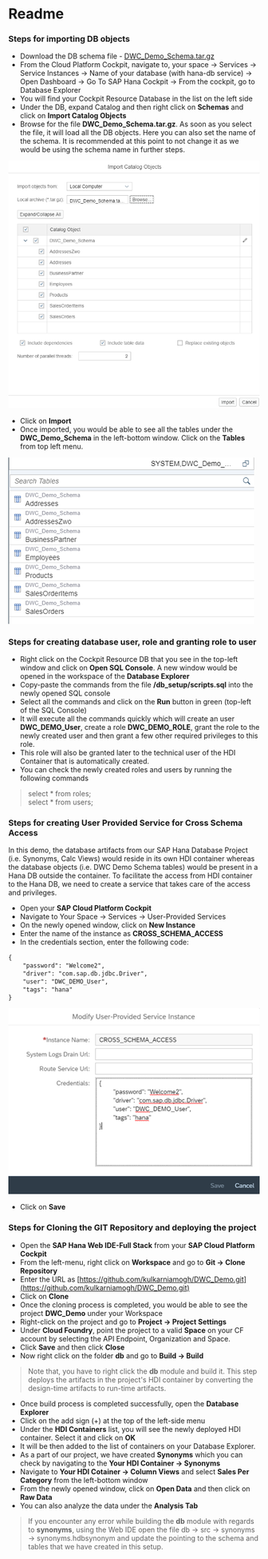 # Readme

### Steps for importing DB objects

* Download the DB schema file - [DWC\_Demo\_Schema.tar.gz](https://github.com/kulkarniamogh/DWC_Demo/blob/master/db_setup/DWC_Demo_Schema.tar.gz?raw=true)
* From the Cloud Platform Cockpit, navigate to, your space -> Services -> Service Instances -> Name of your database (with hana-db service) -> Open Dashboard -> Go To SAP Hana Cockpit -> From the cockpit, go to Database Explorer
* You will find your Cockpit Resource Database in the list on the left side
* Under the DB, expand Catalog and then right click on **Schemas** and click on **Import Catalog Objects**
* Browse for the file **DWC\_Demo\_Schema.tar.gz**. As soon as you select the file, it will load all the DB objects. Here you can also set the name of the schema. It is recommended at this point to not change it as we would be using the schema name in further steps.

![screenshot_for_dbimport](screenshots/dbimport.png)

* Click on **Import**
* Once imported, you would be able to see all the tables under the **DWC\_Demo\_Schema** in the left-bottom window. Click on the **Tables** from top left menu. 

![screenshot_for_dbtables](screenshots/dbtables.png)

### Steps for creating database user, role and granting role to user


* Right click on the Cockpit Resource DB that you see in the top-left window and click on **Open SQL Console**. A new window would be opened in the workspace of the **Database Explorer**
* Copy-paste the commands from the file **/db_setup/scripts.sql** into the newly opened SQL console
* Select all the commands and click on the **Run** button in green (top-left of the SQL Console)
* It will execute all the commands quickly which will create an user **DWC\_DEMO\_User**, create a role **DWC\_DEMO\_ROLE**, grant the role to the newly created user and then grant a few other required privileges to this role.
* This role will also be granted later to the technical user of the HDI Container that is automatically created.
* You can check the newly created roles and users by running the following commands  
> select * from roles;  
> select * from users;

### Steps for creating User Provided Service for Cross Schema Access

In this demo, the database artifacts from our SAP Hana Database Project (i.e. Synonyms, Calc Views) would reside in its own HDI container whereas the database objects (i.e. DWC Demo Schema tables) would be present in a Hana DB outside the container. To facilitate the access from HDI container to the Hana DB, we need to create a service that takes care of the access and privileges.  

* Open your **SAP Cloud Platform Cockpit**
* Navigate to Your Space -> Services -> User-Provided Services 
* On the newly opened window, click on **New Instance**
* Enter the name of the instance as **CROSS\_SCHEMA\_ACCESS**
* In the credentials section, enter the following code:

```
{
	"password": "Welcome2",
	"driver": "com.sap.db.jdbc.Driver",
	"user": "DWC_DEMO_User",
	"tags": "hana"
}
```
![screenshot_for_ups](screenshots/ups.png)

* Click on **Save**

### Steps for Cloning the GIT Repository and deploying the project

* Open the **SAP Hana Web IDE-Full Stack** from your **SAP Cloud Platform Cockpit**
* From the left-menu, right click on **Workspace** and go to **Git -> Clone Repository**
* Enter the URL as [https://github.com/kulkarniamogh/DWC_Demo.git](https://github.com/kulkarniamogh/DWC_Demo.git)
* Click on **Clone**
* Once the cloning process is completed, you would be able to see the project **DWC\_Demo** under your Workspace
* Right-click on the project and go to **Project -> Project Settings**
* Under **Cloud Foundry**, point the project to a valid **Space** on your CF account by selecting the API Endpoint, Organization and Space.
* Click **Save** and then click **Close**
* Now right click on the folder **db** and go to **Build -> Build**

> Note that, you have to right click the **db** module and build it. This step deploys the artifacts in the project's HDI container by converting the design-time artifacts to run-time artifacts.

* Once build process is completed successfully, open the **Database Explorer**
* Click on the add sign (+) at the top of the left-side menu
* Under the **HDI Containers** list, you will see the newly deployed HDI container. Select it and click on **OK**
* It will be then added to the list of containers on your Database Explorer.
* As a part of our project, we have created **Synonyms** which you can check by navigating to the **Your HDI Container -> Synonyms**
* Navigate to **Your HDI Cotainer -> Column Views** and select **Sales Per Category** from the left-bottom window
* From the newly opened window, click on **Open Data** and then click on **Raw Data**
* You can also analyze the data under the **Analysis Tab**

> If you encounter any error while building the **db** module with regards to **synonyms**, using the Web IDE open the file db -> src -> synonyms -> synonyms.hdbsynonym and update the pointing to the schema and tables that we have created in this setup. 
